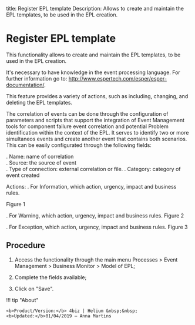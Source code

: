 title: Register EPL template
Description: Allows to create and maintain the EPL templates, to be used in the EPL creation.
# Register EPL template

This functionality allows to create and maintain the EPL templates, to be used
in the EPL creation.

It's necessary to have knowledge in the event processing language. For further
information go to: <http://www.espertech.com/esper/esper-documentation/>.

This feature provides a variety of actions, such as including, changing, and
deleting the EPL templates.

The correlation of events can be done through the configuration of parameters and scripts that support the integration of Event Management tools for component failure event correlation and potential Problem identification within the context of the EPL. It serves to identify two or more simultaneos events and create another event that contains both scenarios. This can be easily configurated through the following fields:

. Name: name of correlation  
. Source: the source of event  
. Type of connection: external correlation or file.
. Category: category of event created

Actions:
. For Information, which action, urgency, impact and business rules.

Figure 1 
 
. For Warning, which action, urgency, impact and business rules.
Figure 2

. For Exception, which action, urgency, impact and business rules.
Figure 3

Procedure
-------------

1.  Access the functionality through the main menu Processes \> Event Management
    \> Business Monitor \> Model of EPL;

2.  Complete the fields available;

3.  Click on "Save".

!!! tip "About"

    <b>Product/Version:</b> 4biz | Helium &nbsp;&nbsp;
    <b>Updated:</b>01/04/2019 – Anna Martins
